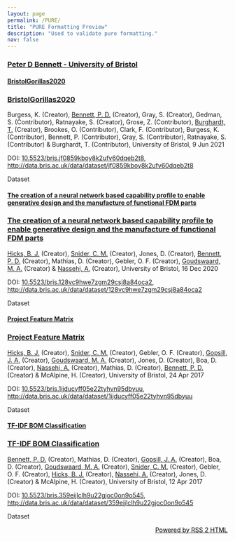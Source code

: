 ```yaml
---
layout: page
permalink: /PURE/
title: "PURE Formatting Preview"
description: "Used to validate pure formatting."
nav: false
---
```


<h3 class="feed-title">
   <a href="https://research-information.bris.ac.uk/en/persons/peter-d-bennett/datasets/?format=rss" target="_blank">Peter D Bennett - University of Bristol</a>
</h3>
<h4 class="feed-item-title">
   <a href="https://research-information.bris.ac.uk/en/datasets/bristolgorillas2020" target="_blank">BristolGorillas2020</a>
</h4>
<p class="feed-item-desc"></p>
<div class="rendering rendering_dataset rendering_short rendering_dataset_short">
   <h3 class="title"><a rel="DataSet" href="https://research-information.bris.ac.uk/en/datasets/bristolgorillas2020" class="link"><span>BristolGorillas2020</span></a></h3>
   <p>Burgess, K. (Creator), <a rel="Person" href="https://research-information.bris.ac.uk/en/persons/peter-d-bennett" class="link person"><span>Bennett, P. D.</span></a> (Creator), Gray, S. (Creator), Gedman, S. (Contributor), Ratnayake, S. (Creator), Grose, Z. (Contributor), <a rel="Person" href="https://research-information.bris.ac.uk/en/persons/tilo-burghardt" class="link person"><span>Burghardt, T.</span></a> (Creator), Brookes, O. (Contributor), Clark, F. (Contributor), Burgess, K. (Contributor), Bennett, P. (Contributor), Gray, S. (Contributor), Ratnayake, S. (Contributor) &amp; Burghardt, T. (Contributor), University of Bristol, <span class="date">9 Jun 2021</span></p>
   <p class="links-doi"><span>DOI</span>: <a onclick="window.open(this.href, '_blank','noopener,noreferrer'); return false;" href="https://doi.org/10.5523/bris.jf0859kboy8k2ufv60dqeb2t8" class="link"><span>10.5523/bris.jf0859kboy8k2ufv60dqeb2t8</span></a>, <a onclick="window.open(this.href, '_blank','noopener,noreferrer'); return false;" href="http://data.bris.ac.uk/data/dataset/jf0859kboy8k2ufv60dqeb2t8" class="link"><span>http://data.bris.ac.uk/data/dataset/jf0859kboy8k2ufv60dqeb2t8</span></a></p>
   <p class="type"><span class="type_family">Dataset</span></p>
</div>
<p></p>
<h4 class="feed-item-title"><a href="https://research-information.bris.ac.uk/en/datasets/the-creation-of-a-neural-network-based-capability-profile-to-enab" target="_blank">The creation of a neural network based capability profile to enable generative design and the manufacture of functional FDM parts</a></h4>
<p class="feed-item-desc"></p>
<div class="rendering rendering_dataset rendering_short rendering_dataset_short">
   <h3 class="title"><a rel="DataSet" href="https://research-information.bris.ac.uk/en/datasets/the-creation-of-a-neural-network-based-capability-profile-to-enab" class="link"><span>The creation of a neural network based capability profile to enable generative design and the manufacture of functional FDM parts</span></a></h3>
   <p><a rel="Person" href="https://research-information.bris.ac.uk/en/persons/ben-j-hicks" class="link person"><span>Hicks, B. J.</span></a> (Creator), <a rel="Person" href="https://research-information.bris.ac.uk/en/persons/chris-m-snider" class="link person"><span>Snider, C. M.</span></a> (Creator), Jones, D. (Creator), <a rel="Person" href="https://research-information.bris.ac.uk/en/persons/peter-d-bennett" class="link person"><span>Bennett, P. D.</span></a> (Creator), Mathias, D. (Creator), Gebler, O. F. (Creator), <a rel="Person" href="https://research-information.bris.ac.uk/en/persons/mark-a-goudswaard" class="link person"><span>Goudswaard, M. A.</span></a> (Creator) &amp; <a rel="Person" href="https://research-information.bris.ac.uk/en/persons/aydin-nassehi" class="link person"><span>Nassehi, A.</span></a> (Creator), University of Bristol, <span class="date">16 Dec 2020</span></p>
   <p class="links-doi"><span>DOI</span>: <a onclick="window.open(this.href, '_blank','noopener,noreferrer'); return false;" href="https://doi.org/10.5523/bris.128vc9hwe7zgm29csj8a84oca2" class="link"><span>10.5523/bris.128vc9hwe7zgm29csj8a84oca2</span></a>, <a onclick="window.open(this.href, '_blank','noopener,noreferrer'); return false;" href="http://data.bris.ac.uk/data/dataset/128vc9hwe7zgm29csj8a84oca2" class="link"><span>http://data.bris.ac.uk/data/dataset/128vc9hwe7zgm29csj8a84oca2</span></a></p>
   <p class="type"><span class="type_family">Dataset</span></p>
</div>
<p></p>
<h4 class="feed-item-title"><a href="https://research-information.bris.ac.uk/en/datasets/project-feature-matrix" target="_blank">Project Feature Matrix</a></h4>
<p class="feed-item-desc"></p>
<div class="rendering rendering_dataset rendering_short rendering_dataset_short">
   <h3 class="title"><a rel="DataSet" href="https://research-information.bris.ac.uk/en/datasets/project-feature-matrix" class="link"><span>Project Feature Matrix</span></a></h3>
   <p><a rel="Person" href="https://research-information.bris.ac.uk/en/persons/ben-j-hicks" class="link person"><span>Hicks, B. J.</span></a> (Creator), <a rel="Person" href="https://research-information.bris.ac.uk/en/persons/chris-m-snider" class="link person"><span>Snider, C. M.</span></a> (Creator), Gebler, O. F. (Creator), <a rel="Person" href="https://research-information.bris.ac.uk/en/persons/james-a-gopsill" class="link person"><span>Gopsill, J. A.</span></a> (Creator), <a rel="Person" href="https://research-information.bris.ac.uk/en/persons/mark-a-goudswaard" class="link person"><span>Goudswaard, M. A.</span></a> (Creator), Jones, D. (Creator), Boa, D. (Creator), <a rel="Person" href="https://research-information.bris.ac.uk/en/persons/aydin-nassehi" class="link person"><span>Nassehi, A.</span></a> (Creator), Mathias, D. (Creator), <a rel="Person" href="https://research-information.bris.ac.uk/en/persons/peter-d-bennett" class="link person"><span>Bennett, P. D.</span></a> (Creator) &amp; McAlpine, H. (Creator), University of Bristol, <span class="date">24 Apr 2017</span></p>
   <p class="links-doi"><span>DOI</span>: <a onclick="window.open(this.href, '_blank','noopener,noreferrer'); return false;" href="https://doi.org/10.5523/bris.1ijducyff05e22tyhvn95dbyuu" class="link"><span>10.5523/bris.1ijducyff05e22tyhvn95dbyuu</span></a>, <a onclick="window.open(this.href, '_blank','noopener,noreferrer'); return false;" href="http://data.bris.ac.uk/data/dataset/1ijducyff05e22tyhvn95dbyuu" class="link"><span>http://data.bris.ac.uk/data/dataset/1ijducyff05e22tyhvn95dbyuu</span></a></p>
   <p class="type"><span class="type_family">Dataset</span></p>
</div>
<p></p>
<h4 class="feed-item-title"><a href="https://research-information.bris.ac.uk/en/datasets/tf-idf-bom-classification" target="_blank">TF-IDF BOM Classification</a></h4>
<p class="feed-item-desc"></p>
<div class="rendering rendering_dataset rendering_short rendering_dataset_short">
   <h3 class="title"><a rel="DataSet" href="https://research-information.bris.ac.uk/en/datasets/tf-idf-bom-classification" class="link"><span>TF-IDF BOM Classification</span></a></h3>
   <p><a rel="Person" href="https://research-information.bris.ac.uk/en/persons/peter-d-bennett" class="link person"><span>Bennett, P. D.</span></a> (Creator), Mathias, D. (Creator), <a rel="Person" href="https://research-information.bris.ac.uk/en/persons/james-a-gopsill" class="link person"><span>Gopsill, J. A.</span></a> (Creator), Boa, D. (Creator), <a rel="Person" href="https://research-information.bris.ac.uk/en/persons/mark-a-goudswaard" class="link person"><span>Goudswaard, M. A.</span></a> (Creator), <a rel="Person" href="https://research-information.bris.ac.uk/en/persons/chris-m-snider" class="link person"><span>Snider, C. M.</span></a> (Creator), Gebler, O. F. (Creator), <a rel="Person" href="https://research-information.bris.ac.uk/en/persons/ben-j-hicks" class="link person"><span>Hicks, B. J.</span></a> (Creator), <a rel="Person" href="https://research-information.bris.ac.uk/en/persons/aydin-nassehi" class="link person"><span>Nassehi, A.</span></a> (Creator), Jones, D. (Creator) &amp; McAlpine, H. (Creator), University of Bristol, <span class="date">12 Apr 2017</span></p>
   <p class="links-doi"><span>DOI</span>: <a onclick="window.open(this.href, '_blank','noopener,noreferrer'); return false;" href="https://doi.org/10.5523/bris.359eijlclh9u22gjoc0on9o545" class="link"><span>10.5523/bris.359eijlclh9u22gjoc0on9o545</span></a>, <a onclick="window.open(this.href, '_blank','noopener,noreferrer'); return false;" href="http://data.bris.ac.uk/data/dataset/359eijlclh9u22gjoc0on9o545" class="link"><span>http://data.bris.ac.uk/data/dataset/359eijlclh9u22gjoc0on9o545</span></a></p>
   <p class="type"><span class="type_family">Dataset</span></p>
</div>
<p></p>
<div style="text-align: end;">
   <a href="https://rss.bloople.net/" target="_blank" style="color: #000000;">Powered by RSS 2 HTML</a>
</div>
